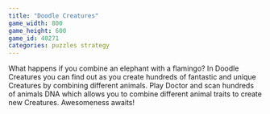 ```yaml
---
title: "Doodle Creatures"
game_width: 800
game_height: 600
game_id: 40271
categories: puzzles strategy
---
```

What happens if you combine an elephant with a flamingo? In Doodle Creatures you can find out as you create hundreds of fantastic and unique Creatures by combining different animals. Play Doctor and scan hundreds of animals DNA which allows you to combine different animal traits to create new Creatures. Awesomeness awaits!
